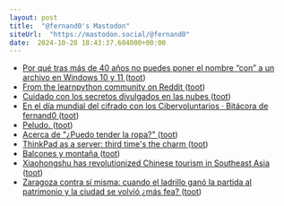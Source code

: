 ```yaml
---
layout: post
title:  "@fernand0's Mastodon"
siteUrl:  "https://mastodon.social/@fernand0"
date:  2024-10-28 18:43:37.604000+00:00
---
```

*  [Por qué tras más de 40 años no puedes poner el nombre “con” a un archivo en Windows 10 y 11 ](https://www.genbeta.com/a-fondo/que-40-anos-no-puedes-poner-nombre-a-archivo-windows-10-1) ([toot](https://mastodon.social/@fernand0/113386521729580908))
*  [From the learnpython community on Reddit  ](https://www.reddit.com/r/learnpython/comments/1cntoh8/the_problem_with_online_courses_including_mine/?rdt=52386) ([toot](https://mastodon.social/@fernand0/113386262280927141))
*  [Cuidado con los secretos divulgados en las nubes ](http://fernand0.github.io//secretos-en-la-nube) ([toot](https://mastodon.social/@fernand0/113386229699917842))
*  [En el día mundial del cifrado con los Cibervoluntarios · Bitácora de fernand0 ](http://blog.elmundoesimperfecto.com/2024/10/21/dia-global-cifrado-cibervoluntarios) ([toot](https://mastodon.social/@fernand0/113386189947151568))
*  [Peludo. ](https://avecesunafoto.wordpress.com/2024/10/28/peludo) ([toot](https://mastodon.social/@fernand0/113386149555314383))
*  [Acerca de "¿Puedo tender la ropa?" ](https://puedotenderlaropa.com/acerca-de) ([toot](https://mastodon.social/@fernand0/113386047549318175))
*  [ThinkPad as a server: third time's the charm ](https://ounapuu.ee/posts/2024/10/16/third-times-the-charm) ([toot](https://mastodon.social/@fernand0/113385802113992648))
*  [Balcones y montaña ](https://www.flickr.com/photos/fernand0/54080386725) ([toot](https://mastodon.social/@fernand0/113385765554212825))
*  [Xiaohongshu has revolutionized Chinese tourism in Southeast Asia ](https://restofworld.org/2024/xiaohongshu-southeast-asia-tourism) ([toot](https://mastodon.social/@fernand0/113385042381028483))
*  [Zaragoza contra sí misma: cuando el ladrillo ganó la partida al patrimonio y la ciudad se volvió ¿más fea? ](https://www.elperiodicodearagon.com/zaragoza/2024/10/20/zaragoza-ladrillo-gano-partida-patrimonio-109898621.htm) ([toot](https://mastodon.social/@fernand0/113384816295639255))
